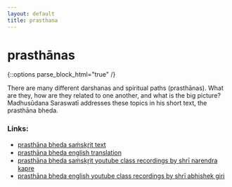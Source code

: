 ```yaml
---
layout: default
title: prasthana
---
```


# prasthānas

{::options parse_block_html="true" /}

There are many different darshanas and spiritual paths (prasthānas).
What are they, how are they related to one another, and what is the
big picture? Madhusūdana Saraswatī addresses these topics in his short
text, the prasthāna bheda.

### Links:

- [prasthāna bheda saṁskr̥it text][pb-s]
- [prasthāna bheda english translation][pb-e]
- [prasthāna bheda saṁskr̥it youtube class recordings by shrī narendra kapre][pb-y-san]
- [prasthāna bheda english youtube class recordings by shrī abhishek giri][pb-y-eng]

[pb-s]: https://archive.org/details/04PrasthanaBhedaOfMadhusudana
[pb-e]: https://sanskritdocuments.org/sites/snsastri/PrasthAnabheda-Engl.pdf
[pb-y-eng]: https://www.youtube.com/watch?v=iWQeOng-pCQ&list=PLFvJhDZZSfT1aX7NDZCZcMfVHKyNuQTAR
[pb-y-san]: https://www.youtube.com/watch?v=m2XKY3IoM78&list=PLYBqfL4ycMjtLf9akDtrha0OjSSFPyPsc
